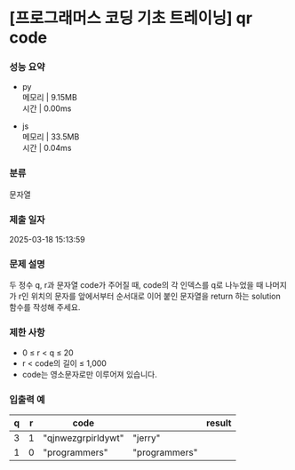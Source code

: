 # [프로그래머스 코딩 기초 트레이닝] qr code

### 성능 요약

- py  
  메모리 | 9.15MB  
  시간 | 0.00ms

- js  
  메모리 | 33.5MB  
  시간 | 0.04ms

### 분류

문자열

### 제출 일자

2025-03-18 15:13:59

### 문제 설명

두 정수 q, r과 문자열 code가 주어질 때, code의 각 인덱스를 q로 나누었을 때 나머지가 r인 위치의 문자를 앞에서부터 순서대로 이어 붙인 문자열을 return 하는 solution 함수를 작성해 주세요.

### 제한 사항

- 0 ≤ r < q ≤ 20
- r < code의 길이 ≤ 1,000
- code는 영소문자로만 이루어져 있습니다.

### 입출력 예

| q   | r   | code               |               | result |
| --- | --- | ------------------ | ------------- | ------ |
| 3   | 1   | "qjnwezgrpirldywt" | "jerry"       |
| 1   | 0   | "programmers"      | "programmers" |
